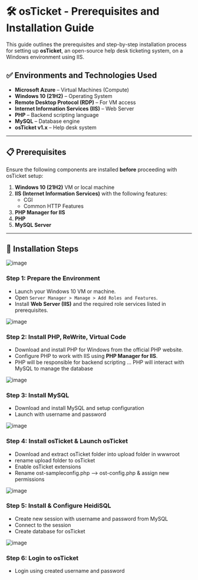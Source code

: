 # 🛠️ osTicket - Prerequisites and Installation Guide

This guide outlines the prerequisites and step-by-step installation process for setting up **osTicket**, an open-source help desk ticketing system, on a Windows environment using IIS.

## ✅ Environments and Technologies Used

- **Microsoft Azure** – Virtual Machines (Compute)
- **Windows 10 (21H2)** – Operating System
- **Remote Desktop Protocol (RDP)** – For VM access
- **Internet Information Services (IIS)** – Web Server
- **PHP** – Backend scripting language
- **MySQL** – Database engine
- **osTicket v1.x** – Help desk system

---

## 📋 Prerequisites

Ensure the following components are installed **before** proceeding with osTicket setup:

1. **Windows 10 (21H2)** VM or local machine  
2. **IIS (Internet Information Services)** with the following features:
   - CGI
   - Common HTTP Features
3. **PHP Manager for IIS**
4. **PHP**
5. **MySQL Server**

---

## 🚀 Installation Steps
![image](https://github.com/user-attachments/assets/14ad2d01-df00-4469-9997-c71e69b9a4ad)
### Step 1: Prepare the Environment
- Launch your Windows 10 VM or machine.
- Open `Server Manager > Manage > Add Roles and Features`.
- Install **Web Server (IIS)** and the required role services listed in prerequisites.

![image](https://github.com/user-attachments/assets/53bcb6ea-976e-41bd-a509-cf635df6a297)
### Step 2: Install PHP, ReWrite, Virtual Code
- Download and install PHP for Windows from the official PHP website.
- Configure PHP to work with IIS using **PHP Manager for IIS**.
- PHP will be responsible for backend scripting ... PHP will interact with MySQL to manage the database

![image](https://github.com/user-attachments/assets/b2bf8e24-8f69-4f10-a2eb-725fea2bb730)
### Step 3: Install MySQL
- Download and install MySQL and setup configuration
- Launch with username and password

![image](https://github.com/user-attachments/assets/2907f604-1af4-432f-bf73-b0bbf3b947b0)
### Step 4: Install osTicket & Launch osTicket
- Download and extract osTicket folder into upload folder in wwwroot
- rename upload folder to osTicket
- Enable osTicket extensions
- Rename ost-sampleconfig.php --> ost-config.php & assign new permissions

![image](https://github.com/user-attachments/assets/ed50c679-5daf-4c95-b5cc-bf3cd61a399c)
### Step 5: Install & Configure HeidiSQL
- Create new session with username and password from MySQL
- Connect to the session
- Create database for osTicket

![image](https://github.com/user-attachments/assets/97ddb775-2cef-4785-b612-eaec883926ea)
### Step 6: Login to osTicket
- Login using created username and password
